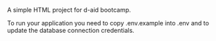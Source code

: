 A simple HTML project for d-aid bootcamp.

To run your application you need to copy .env.example into .env and to update the database connection credentials.

